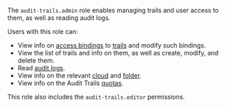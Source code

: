 The `audit-trails.admin` role enables managing trails and user access to them, as well as reading audit logs.

Users with this role can:
* View info on [access bindings](../../iam/concepts/access-control/index.md#access-bindings) to [trails](../../audit-trails/concepts/trail.md) and modify such bindings.
* View the list of trails and info on them, as well as create, modify, and delete them.
* Read [audit logs](../../audit-trails/concepts/index.md).
* View info on the relevant [cloud](../../resource-manager/concepts/resources-hierarchy.md#cloud) and [folder](../../resource-manager/concepts/resources-hierarchy.md#folder).
* View info on the Audit Trails [quotas](../../audit-trails/concepts/limits.md#audit-trails-quotas).

This role also includes the `audit-trails.editor` permissions.